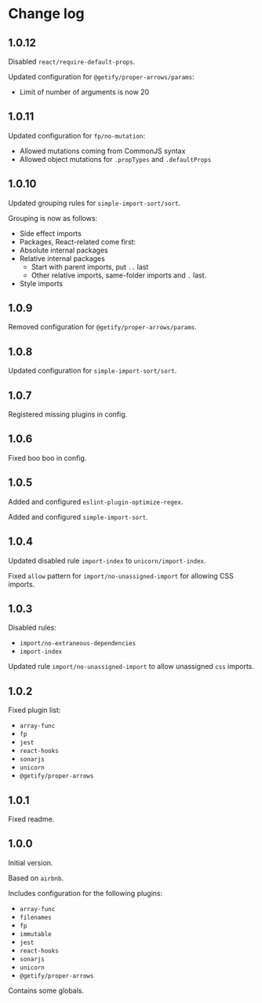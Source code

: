 # Change log

## 1.0.12

Disabled `react/require-default-props`.

Updated configuration for `@getify/proper-arrows/params`:
- Limit of number of arguments is now 20


## 1.0.11

Updated configuration for `fp/no-mutation`:
- Allowed mutations coming from CommonJS syntax
- Allowed object mutations for `.propTypes` and `.defaultProps`


## 1.0.10

Updated grouping rules for `simple-import-sort/sort`.

Grouping is now as follows:

- Side effect imports
- Packages, React-related come first:
- Absolute internal packages
- Relative internal packages
  - Start with parent imports, put `..` last
  - Other relative imports, same-folder imports and `.` last.
- Style imports


## 1.0.9

Removed configuration for `@getify/proper-arrows/params`.


## 1.0.8

Updated configuration for `simple-import-sort/sort`.


## 1.0.7

Registered missing plugins in config.


## 1.0.6

Fixed boo boo in config.


## 1.0.5

Added and configured `eslint-plugin-optimize-regex`.

Added and configured `simple-import-sort`.


## 1.0.4

Updated disabled rule `import-index` to `unicorn/import-index`.

Fixed `allow` pattern for `import/no-unassigned-import` for allowing CSS imports.


## 1.0.3

Disabled rules:
- `import/no-extraneous-dependencies`
- `import-index`

Updated rule `import/no-unassigned-import`
to allow unassigned `css` imports.


## 1.0.2

Fixed plugin list:
- `array-func`
- `fp`
- `jest`
- `react-hooks`
- `sonarjs`
- `unicorn`
- `@getify/proper-arrows`


## 1.0.1

Fixed readme.


## 1.0.0

Initial version.

Based on `airbnb`.

Includes configuration
for the following plugins:
- `array-func`
- `filenames`
- `fp`
- `immutable`
- `jest`
- `react-hooks`
- `sonarjs`
- `unicorn`
- `@getify/proper-arrows`

Contains some globals.
